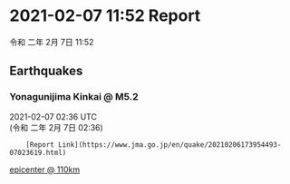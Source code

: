 # 2021-02-07 11:52 Report
令和 二年 2月 7日 11:52

## Earthquakes
### Yonagunijima Kinkai @ M5.2
2021-02-07 02:36 UTC  
        (令和 二年 2月 7日 02:36)
  
        [Report Link](https://www.jma.go.jp/en/quake/20210206173954493-07023619.html)  
[epicenter @ 110km](https://www.google.com/maps/place/24°36'00%22+122°30'00%22/@24.6,122.5,17z/data=!3m1!4b1!4m5!3m4!1s0x0:0x0!8m2!3d24.6!4d122.5)